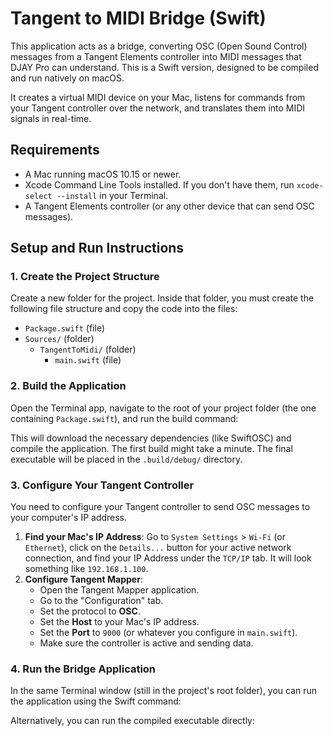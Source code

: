 # Tangent to MIDI Bridge (Swift)

This application acts as a bridge, converting OSC (Open Sound Control) messages from a Tangent Elements controller into MIDI messages that DJAY Pro can understand. This is a Swift version, designed to be compiled and run natively on macOS.

It creates a virtual MIDI device on your Mac, listens for commands from your Tangent controller over the network, and translates them into MIDI signals in real-time.

## Requirements

- A Mac running macOS 10.15 or newer.
- Xcode Command Line Tools installed. If you don't have them, run `xcode-select --install` in your Terminal.
- A Tangent Elements controller (or any other device that can send OSC messages).

## Setup and Run Instructions

### 1. Create the Project Structure

Create a new folder for the project. Inside that folder, you must create the following file structure and copy the code into the files:

- `Package.swift` (file)
- `Sources/` (folder)
  - `TangentToMidi/` (folder)
    - `main.swift` (file)

### 2. Build the Application

Open the Terminal app, navigate to the root of your project folder (the one containing `Package.swift`), and run the build command:


This will download the necessary dependencies (like SwiftOSC) and compile the application. The first build might take a minute. The final executable will be placed in the `.build/debug/` directory.

### 3. Configure Your Tangent Controller

You need to configure your Tangent controller to send OSC messages to your computer's IP address.

1.  **Find your Mac's IP Address**: Go to `System Settings` > `Wi-Fi` (or `Ethernet`), click on the `Details...` button for your active network connection, and find your IP Address under the `TCP/IP` tab. It will look something like `192.168.1.100`.
2.  **Configure Tangent Mapper**:
    - Open the Tangent Mapper application.
    - Go to the "Configuration" tab.
    - Set the protocol to **OSC**.
    - Set the **Host** to your Mac's IP address.
    - Set the **Port** to `9000` (or whatever you configure in `main.swift`).
    - Make sure the controller is active and sending data.

### 4. Run the Bridge Application

In the same Terminal window (still in the project's root folder), you can run the application using the Swift command:

Alternatively, you can run the compiled executable directly:
